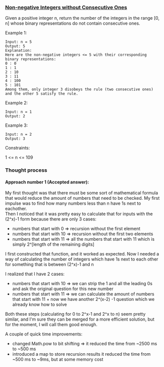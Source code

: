 ### [Non-negative Integers without Consecutive Ones](https://leetcode.com/explore/challenge/card/july-leetcoding-challenge-2021/611/week-4-july-22nd-july-28th/3826/)

Given a positive integer n, return the number of the integers in the range [0, n] whose binary representations do not
contain consecutive ones.

Example 1:

```
Input: n = 5
Output: 5
Explanation:
Here are the non-negative integers <= 5 with their corresponding binary representations:
0 : 0
1 : 1
2 : 10
3 : 11
4 : 100
5 : 101
Among them, only integer 3 disobeys the rule (two consecutive ones) and the other 5 satisfy the rule.

```

Example 2:

```
Input: n = 1
Output: 2
```

Example 3:

```
Input: n = 2
Output: 3
```

Constraints:

1 <= n <= 109

### Thought process

#### Approach number 1 (Accepted answer):

My first thought was that there must be some sort of mathematical formula that would reduce the amount of numbers that
need to be checked. My first impulse was to find how many numbers less than n have 1s next to eachother.   
Then I noticed that it was pretty easy to calculate that for inputs with the (2^x)-1 form because there are only 3
cases:

* numbers that start with 0 => recursion without the first element
* numbers that start with 10 => recursion without the first two elements
* numbers that start with 11 => all the numbers that start with 11 which is simply 2^[length of the remaining digits]

I first constructed that function, and it worked as expected. Now I needed a way of calculating the number of integers
which have 1s next to each other for something that is between (2^x)-1 and n

I realized that I have 2 cases:

* numbers that start with 10 => we can strip the 1 and all the leading 0s and ask the original question for this new
  number
* numbers that start with 11 => we can calculate the amount of numbers that start with 11 + now we have another 2^(x-2)
  -1 question which we already know how to solve

Both these steps (calculating for 0 to 2^x-1 and 2^x to n) seem pretty similar, and I'm sure they can be merged for a
more efficient solution, but for the moment, I will call them good enough.

A couple of quick time improvements:

* changed Math.pow to bit shifting => it reduced the time from ~2500 ms to ~500 ms
* introduced a map to store recursion results it reduced the time from ~500 ms to ~9ms, but at some memory cost
